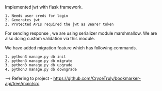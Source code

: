 Implemented jwt with flask framework.

    1. Needs user creds for login
    2. Generates jwt
    3. Protected APIs required the jwt as Bearer token

For sending response , we are using serializer module marshmallow. We are also doing custom validation via this module.

We have added migration feature which has following commands.

    1. python3 manage.py db init   
    2. python3 manage.py db migrate
    3. python3 manage.py db upgrade
    4. python3 manage.py db downgrade

--> Refering to project - https://github.com/CryceTruly/bookmarker-api/tree/main/src

